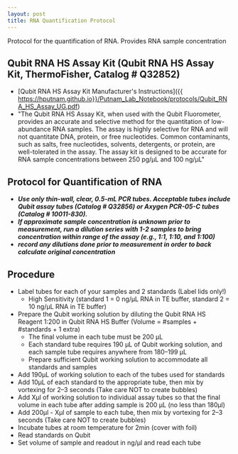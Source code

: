 ```yaml
---
layout: post
title: RNA Quantification Protocol
---
```


Protocol for the quantification of RNA.
Provides RNA sample concentration

## Qubit RNA HS Assay Kit (Qubit RNA HS Assay Kit, ThermoFisher, Catalog # Q32852)
* [Qubit RNA HS Assay Kit Manufacturer's Instructions]({{ https://hputnam.github.io}}/Putnam_Lab_Notebook/protocols/Qubit_RNA_HS_Assay_UG.pdf)
* "The Qubit RNA HS Assay Kit, when used with the Qubit Fluorometer, provides an accurate and selective method for the quantitation of low-abundance RNA samples. The assay is highly selective for RNA and will not quantitate DNA, protein, or free nucleotides. Common contaminants, such as salts, free nucleotides, solvents, detergents, or protein, are well-tolerated in the assay. The assay kit is designed to be accurate for RNA sample concentrations between 250 pg/µL and 100 ng/µL"

## Protocol for Quantification of RNA
* **_Use only thin-wall, clear, 0.5-mL PCR tubes. Acceptable tubes include Qubit assay tubes (Catalog # Q32856) or Axygen PCR-05-C tubes (Catalog # 10011-830)._**
* **_If approximate sample concentration is unknown prior to measurement, run a dilution series with 1-2 samples to bring concentration within range of the assay (e.g., 1:1, 1:10, and 1:100)_**
* **_record any dilutions done prior to measurement in order to back calculate original concentration_**
 
## Procedure

* Label tubes for each of your samples and 2 standards (Label lids only!)
  * High Sensitivity (standard 1 = 0 ng/μL RNA in TE buffer, standard 2 = 10 ng/μL RNA in TE buffer)  
* Prepare the Qubit working solution by diluting the Qubit RNA HS Reagent 1:200 in Qubit RNA HS Buffer (Volume = #samples + #standards + 1 extra)
  * The final volume in each tube must be 200 μL
  * Each standard tube requires 190 μL of Qubit working solution, and each sample tube requires anywhere from 180–199 μL
  * Prepare sufficient Qubit working solution to accommodate all standards and samples
* Add 190μL of working solution to each of the tubes used for standards
* Add 10μL of each standard to the appropriate tube, then mix by vortexing for 2–3 seconds (Take care NOT to create bubbles)
* Add Xµl of working solution to individual assay tubes so that the final volume in each tube after adding sample is 200 μL (no less than 180µl)
* Add 200µl - Xµl of sample to each tube, then mix by vortexing for 2–3 seconds (Take care NOT to create bubbles)
* Incubate tubes at room temperature for 2min (cover with foil)
* Read standards on Qubit
* Set volume of sample and readout in ng/µl and read each tube